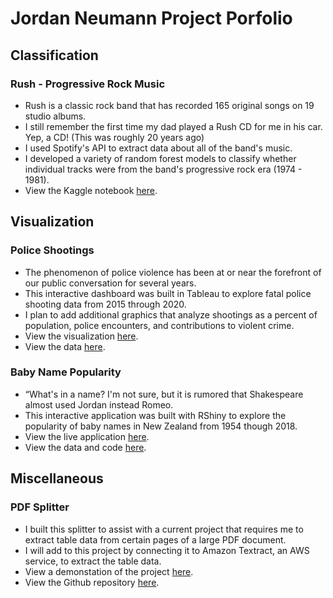 # Jordan Neumann Project Porfolio 

## Classification

### Rush - Progressive Rock Music 
* Rush is a classic rock band that has recorded 165 original songs on 19 studio albums. 
* I still remember the first time my dad played a Rush CD for me in his car.  Yep, a CD! (This was roughly 20 years ago)
* I used Spotify's API to extract data about all of the band's music.
* I developed a variety of random forest models to classify whether individual tracks were from the band's progressive rock era (1974 - 1981).
* View the Kaggle notebook [here](https://www.kaggle.com/jordankeith/rush-progressive-rock-era).


## Visualization 

### Police Shootings
* The phenomenon of police violence has been at or near the forefront of our public conversation for several years.
* This interactive dashboard was built in Tableau to explore fatal police shooting data from 2015 through 2020.
* I plan to add additional graphics that analyze shootings as a percent of population, police encounters, and contributions to violent crime. 
* View the visualization [here](https://public.tableau.com/profile/jordan3434#!/vizhome/FatalPoliceShootings2015-2020_16098865748980/Dashboard). 
* View the data [here](https://github.com/washingtonpost/data-police-shootings).


### Baby Name Popularity
* “What's in a name?  I'm not sure, but it is rumored that Shakespeare almost used Jordan instead Romeo.
* This interactive application was built with RShiny to explore the popularity of baby names in New Zealand from 1954 though 2018.
* View the live application [here](https://jordan-neumann-1.shinyapps.io/rshiny/?_ga=2.223995675.1463876037.1609631665-1561344089.1609631665).
* View the data and code [here](https://github.com/Jordan-Neumann/RShiny-Baby-Names).

## Miscellaneous

### PDF Splitter
* I built this splitter to assist with a current project that requires me to extract table data from certain pages of a large PDF document.
* I will add to this project by connecting it to Amazon Textract, an AWS service, to extract the table data.
* View a demonstation of the project [here](https://www.youtube.com/watch?v=_C38ecJLSb8).
* View the Github repository [here](https://github.com/Jordan-Neumann/PDF-Splitter).
